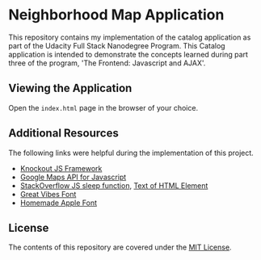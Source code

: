 # Neighborhood Map Application

This repository contains my implementation of the catalog application as part of the Udacity Full Stack Nanodegree Program.
This Catalog application is intended to demonstrate the concepts learned during part three of the program, 'The Frontend: Javascript and AJAX'.

## Viewing the Application

Open the `index.html` page in the browser of your choice.

## Additional Resources

The following links were helpful during the implementation of this project.

* [Knockout JS Framework](http://knockoutjs.com/)
* [Google Maps API for Javascript](https://developers.google.com/maps/documentation/javascript/)
* [StackOverflow JS sleep function](https://stackoverflow.com/questions/951021/what-is-the-javascript-version-of-sleep?utm_medium=organic&utm_source=google_rich_qa&utm_campaign=google_rich_qa), [Text of HTML Element](https://stackoverflow.com/questions/1358810/how-do-i-change-the-text-of-a-span-element-in-javascript?utm_medium=organic&utm_source=google_rich_qa&utm_campaign=google_rich_qa)
* [Great Vibes Font](https://fonts.google.com/specimen/Great+Vibes?selection.family=Great+Vibes)
* [Homemade Apple Font](https://fonts.google.com/specimen/Homemade+Apple?selection.family=Homemade+Apple)

## License

The contents of this repository are covered under the [MIT License](LICENSE).